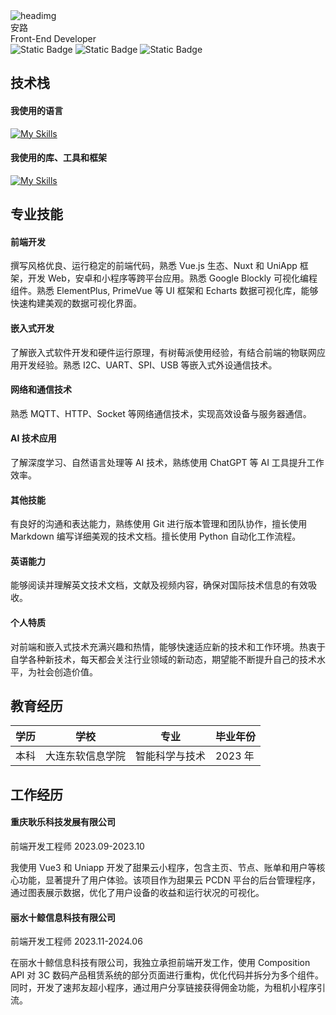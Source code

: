 <div class="flex gap-10 pb-4">
    <div>
        <img
            class="w-20"
            src="/photo_2024-07-08_16-51-47.jpg"
            alt="headimg"
        />
    </div>
    <div class="flex flex-col justify-center">
        <div class="text-4xl font-semibold mb-2">安路</div>
        <div class="">Front-End Developer</div>
    </div>
</div>
<div class='flex gap-2 pt-2'>
    <img alt="Static Badge" src="https://img.shields.io/badge/%E8%81%94%E7%B3%BB%E7%94%B5%E8%AF%9D-17743653755-F5F5F5?style=social&logo=imessage">
    <img alt="Static Badge" src="https://img.shields.io/badge/github-lulu0119-F5F5F5?style=social&logo=github">
    <img alt="Static Badge" src="https://img.shields.io/badge/%E7%9F%A5%E8%AF%86%E5%BA%93-lulusfavorites.site-F5F5F5?style=social&logo=vitepress">
</div>

## 技术栈

#### 我使用的语言

[![My Skills](https://skillicons.dev/icons?i=html,css,js,ts,python)](https://skillicons.dev)

#### 我使用的库、工具和框架

[![My Skills](https://skillicons.dev/icons?i=anaconda,bootstrap,docker,firebase,git,github,md,mongodb,nodejs,nuxtjs,opencv,pinia,pnpm,postman,prisma,pytorch,raspberrypi,react,ros,tailwind,tensorflow,vscode,vue)](https://skillicons.dev)

## 专业技能

#### 前端开发

撰写风格优良、运行稳定的前端代码，熟悉 Vue.js 生态、Nuxt 和 UniApp 框架，开发 Web，安卓和小程序等跨平台应用。熟悉 Google Blockly 可视化编程组件。熟悉 ElementPlus, PrimeVue 等 UI 框架和 Echarts 数据可视化库，能够快速构建美观的数据可视化界面。

#### 嵌入式开发

了解嵌入式软件开发和硬件运行原理，有树莓派使用经验，有结合前端的物联网应用开发经验。熟悉 I2C、UART、SPI、USB 等嵌入式外设通信技术。

#### 网络和通信技术

熟悉 MQTT、HTTP、Socket 等网络通信技术，实现高效设备与服务器通信。

#### AI 技术应用

了解深度学习、自然语言处理等 AI 技术，熟练使用 ChatGPT 等 AI 工具提升工作效率。

#### 其他技能

有良好的沟通和表达能力，熟练使用 Git 进行版本管理和团队协作，擅长使用 Markdown 编写详细美观的技术文档。擅长使用 Python 自动化工作流程。

#### 英语能力

能够阅读并理解英文技术文档，文献及视频内容，确保对国际技术信息的有效吸收。

#### 个人特质

对前端和嵌入式技术充满兴趣和热情，能够快速适应新的技术和工作环境。热衷于自学各种新技术，每天都会关注行业领域的新动态，期望能不断提升自己的技术水平，为社会创造价值。

## 教育经历

| 学历 | 学校             | 专业           | 毕业年份 |
| ---- | ---------------- | -------------- | -------- |
| 本科 | 大连东软信息学院 | 智能科学与技术 | 2023 年  |

## 工作经历

#### 重庆耿乐科技发展有限公司

前端开发工程师
2023.09-2023.10

我使用 Vue3 和 Uniapp 开发了甜果云小程序，包含主页、节点、账单和用户等核心功能，显著提升了用户体验。该项目作为甜果云 PCDN 平台的后台管理程序，通过图表展示数据，优化了用户设备的收益和运行状况的可视化。

#### 丽水十鲸信息科技有限公司

前端开发工程师
2023.11-2024.06

在丽水十鲸信息科技有限公司，我独立承担前端开发工作，使用 Composition API 对 3C 数码产品租赁系统的部分页面进行重构，优化代码并拆分为多个组件。同时，开发了速邦友超小程序，通过用户分享链接获得佣金功能，为租机小程序引流。

